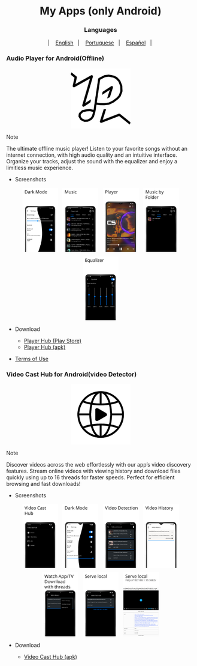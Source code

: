 <div align="center">

# My Apps (only Android)

### Languages

&nbsp;&nbsp;| &nbsp;&nbsp;
<a href="#">English</a>
&nbsp;&nbsp;| &nbsp;&nbsp;
<a href="#">Portuguese</a>
&nbsp;&nbsp;| &nbsp;&nbsp;
<a href="#">Español</a>
&nbsp;&nbsp;| &nbsp;&nbsp;

</div>

### Audio Player for Android(Offline)

<div align="center">

<img width="" src="fastlane/player_hub/App.png" width=160 height=160 align="center">

</div>

>[!Note]
>
>The ultimate offline music player!
>Listen to your favorite songs without an internet connection,
>with high audio quality and an intuitive interface.
>Organize your tracks, adjust the sound with the equalizer and enjoy a limitless music experience.

- Screenshots

<div style="display: flex; flex-wrap: wrap; gap: 10px; justify-content: center;">
  <img src="./fastlane/player_hub/screenshots/Screenshots (1).png" alt="Screenshot 1" style="margin: 1px;" width="19%" />
  <img src="./fastlane/player_hub/screenshots/Screenshots (2).png" alt="Screenshot 2" style="margin: 1px;" width="19%" />
  <img src="./fastlane/player_hub/screenshots/Screenshots (3).png" alt="Screenshot 3" style="margin: 1px;" width="19%" />
  <img src="./fastlane/player_hub/screenshots/Screenshots (4).png" alt="Screenshot 4" style="margin: 1px;" width="19%" />
  <img src="./fastlane/player_hub/screenshots/Screenshots (5).png" alt="Screenshot 5" style="margin: 1px;" width="19%" />
</div>

- Download

  - <a href="https://play.google.com/apps/testing/hub.player.listen">Player Hub (Play Store)</a>
  - <a href="https://github.com/LucasLixo/LucasLixo/releases/tag/hub-1.0.1">Player Hub (apk)</a>
  
- <a href="https://player-hub-app.blogspot.com/">Terms of Use</a>


### Video Cast Hub for Android(video Detector)

<div align="center">

<img width="" src="fastlane/video_cast_hub/App.png" width=160 height=160 align="center">

</div>

>[!Note]
>
>Discover videos across the web effortlessly with our app’s video discovery features.
>Stream online videos with viewing history and download files quickly using up to 16 threads for faster speeds. 
>Perfect for efficient browsing and fast downloads!

- Screenshots

<div style="display: flex; flex-wrap: wrap; gap: 10px; justify-content: center;">
  <img src="./fastlane/video_cast_hub/screenshots/Screenshots (1).png" alt="Screenshot 1" style="margin: 1px;" width="19%" />
  <img src="./fastlane/video_cast_hub/screenshots/Screenshots (2).png" alt="Screenshot 2" style="margin: 1px;" width="19%" />
  <img src="./fastlane/video_cast_hub/screenshots/Screenshots (3).png" alt="Screenshot 3" style="margin: 1px;" width="19%" />
  <img src="./fastlane/video_cast_hub/screenshots/Screenshots (4).png" alt="Screenshot 4" style="margin: 1px;" width="19%" />
  <img src="./fastlane/video_cast_hub/screenshots/Screenshots (5).png" alt="Screenshot 5" style="margin: 1px;" width="19%" />
  <img src="./fastlane/video_cast_hub/screenshots/Screenshots (6).png" alt="Screenshot 6" style="margin: 1px;" width="19%" />
  <img src="./fastlane/video_cast_hub/screenshots/Screenshots (7).png" alt="Screenshot 7" style="margin: 1px;" width="19%" />
</div>

- Download

  - <a href="https://github.com/LucasLixo/LucasLixo/releases/tag/hub-1.0.1">Video Cast Hub (apk)</a>
  
